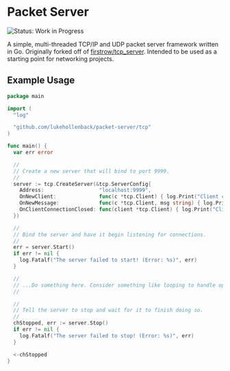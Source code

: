 # Packet Server

![Status: Work in Progress](https://img.shields.io/badge/Status-Work&#32;in&#32;Progress-blue.svg)

A simple, multi-threaded TCP/IP and UDP packet server framework written in Go. Originally forked
off of [firstrow/tcp_server](https://github.com/firstrow/tcp_server). Intended to be used as a
starting point for networking projects.

## Example Usage

``` go
package main

import (
  "log"

  "github.com/lukehollenback/packet-server/tcp"
)

func main() {
  var err error

  //
  // Create a new server that will bind to port 9999.
  //
  server := tcp.CreateServer(&tcp.ServerConfig{
    Address:                  "localhost:9999",
    OnNewClient:              func(c *tcp.Client) { log.Print("Client connected.") },
    OnNewMessage:             func(c *tcp.Client, msg string) { log.Print(msg) },
    OnClientConnectionClosed: func(client *tcp.Client) { log.Print("Client disconnected.") },
  })

  //
  // Bind the server and have it begin listening for connections.
  //
  err = server.Start()
  if err != nil {
    log.Fatalf("The server failed to start! (Error: %s)", err)
  }

  //
  // ...Do something here. Consider something like looping to handle operating system interupts...
  //

  //
  // Tell the server to stop and wait for it to finish doing so.
  //
  chStopped, err := server.Stop()
  if err != nil {
    log.Fatalf("The server failed to stop! (Error: %s)", err)
  }

  <-chStopped
}
```

